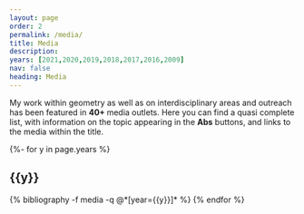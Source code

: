 ```yaml
---
layout: page
order: 2
permalink: /media/
title: Media
description: 
years: [2021,2020,2019,2018,2017,2016,2009]
nav: false
heading: Media
---
```

 
 My work within geometry as well as on interdisciplinary areas and outreach has been featured in <b> 40+ </b> media outlets. Here you can find a quasi complete list, with information on the topic appearing in the <b>Abs</b> buttons, and links to the media within the title. 

<div id="publicationList" class="publications">
 
{%- for y in page.years %}
  <h2 class="year">{{y}}</h2>
  {% bibliography -f media -q @*[year={{y}}]* %}
{% endfor %}

</div>
